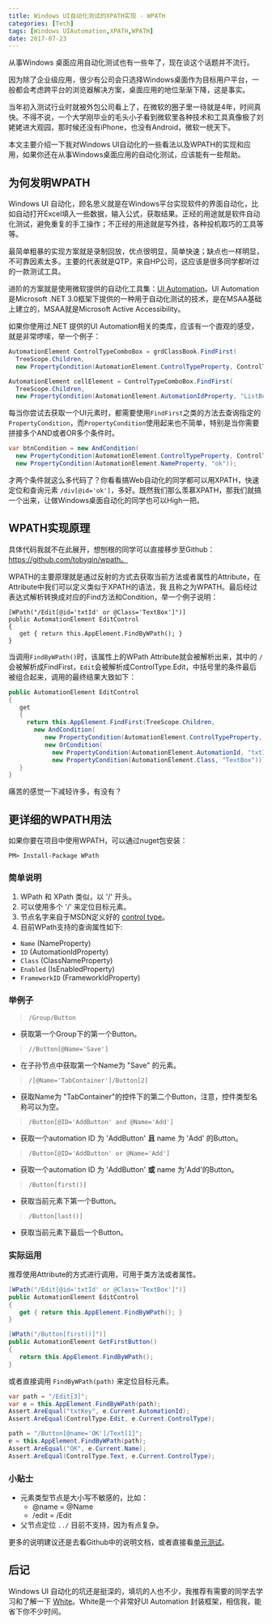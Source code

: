 ```yaml
---
title: Windows UI自动化测试的XPATH实现 - WPATH
categories: [Tech]
tags: [Windows UIAutomation,XPATH,WPATH]
date: 2017-07-23
---
```


从事Windows 桌面应用自动化测试也有一些年了，现在谈这个话题并不流行。

<!-- more -->

因为除了企业级应用，很少有公司会只选择Windows桌面作为目标用户平台，一般都会考虑跨平台的浏览器解决方案，桌面应用的地位渐渐下降，这是事实。

当年初入测试行业时就被外包公司看上了，在微软的圈子里一待就是4年，时间真快。不得不说，一个大学刚毕业的毛头小子看到微软里各种技术和工具真像极了刘姥姥进大观园，那时候还没有iPhone，也没有Android，微软一统天下。

本文主要介绍一下我对Windows UI自动化的一些看法以及WPATH的实现和应用，如果你还在从事Windows桌面应用的自动化测试，应该能有一些帮助。

## 为何发明WPATH

Windows UI 自动化，顾名思义就是在Windows平台实现软件的界面自动化，比如自动打开Excel填入一些数据，输入公式，获取结果。正经的用途就是软件自动化测试，避免重复的手工操作；不正经的用途就是写外挂，各种投机取巧的工具等等。

最简单粗暴的实现方案就是录制回放，优点很明显，简单快速；缺点也一样明显，不可靠因素太多。主要的代表就是QTP，来自HP公司，这应该是很多同学都听过的一款测试工具。

进阶的方案就是使用微软提供的自动化工具集：[UI Automation](https://docs.microsoft.com/en-us/dotnet/framework/ui-automation/ui-automation-overview)。UI Automation是Microsoft .NET 3.0框架下提供的一种用于自动化测试的技术，是在MSAA基础上建立的，MSAA就是Microsoft Active Accessibility。

如果你使用过.NET 提供的UI Automation相关的类库，应该有一个直观的感受，就是非常啰嗦，举一个例子：

```csharp
AutomationElement ControlTypeComboBox = grdClassBook.FindFirst(
  TreeScope.Children,
  new PropertyCondition(AutomationElement.ControlTypeProperty, ControlType.ComboBox));

AutomationElement cellElement = ControlTypeComboBox.FindFirst(
  TreeScope.Children,
  new PropertyCondition(AutomationElement.AutomationIdProperty, "ListBox"));
```

每当你尝试去获取一个UI元素时，都需要使用`FindFirst`之类的方法去查询指定的`PropertyCondition`，而`PropertyCondition`使用起来也不简单，特别是当你需要拼接多个AND或者OR多个条件时。

```csharp
var btnCondition = new AndCondition(
  new PropertyCondition(AutomationElement.ControlTypeProperty, ControlType.Button),
  new PropertyCondition(AutomationElement.NameProperty, "ok"));
```

才两个条件就这么多代码了？你看看搞Web自动化的同学都可以用XPATH，快速定位和查询元素 `/div[@id='ok']`，多好。既然我们那么羡慕XPATH，那我们就搞一个出来，让做Windows桌面自动化的同学也可以High一把。

## WPATH实现原理

具体代码我就不在此展开，想刨根的同学可以直接移步至Github：https://github.com/tobyqin/wpath。

WPATH的主要原理就是通过反射的方式去获取当前方法或者属性的Attribute，在Attribute中我们可以定义类似于XPATH的语法，我 且称之为WPATH。最后经过表达式解析转换成对应的Find方法和Condition，举一个例子说明：

```Csharp
[WPath("/Edit[@id='txtId' or @Class='TextBox']")]
public AutomationElement EditControl
{
   get { return this.AppElement.FindByWPath(); }
}
```

当调用`FindByWPath()`时，该属性上的WPath Attribute就会被解析出来，其中的 `/`会被解析成FindFirst，`Edit`会被解析成ControlType.Edit，中括号里的条件最后被组合起来，调用的最终结果大致如下：

```csharp
public AutomationElement EditControl
{
   get
   {
     return this.AppElement.FindFirst(TreeScope.Children,
       new AndCondition(
          new PropertyCondition(AutomationElement.ControlTypeProperty, ControlType.Edit),
          new OrCondition(
            new PropertyCondition(AutomationElement.AutomationId, "txtId"),
            new PropertyCondition(AutomationElement.Class, "TextBox"))));
   }
}
```

 痛苦的感觉一下减轻许多，有没有？

## 更详细的WPATH用法

如果你要在项目中使用WPATH，可以通过nuget包安装：

```
PM> Install-Package WPath
```

### 简单说明

1. WPath 和 XPath 类似，以 '/' 开头。
2. 可以使用多个 '/' 来定位目标元素。
3. 节点名字来自于MSDN定义好的 [control type](https://docs.microsoft.com/en-us/dotnet/framework/ui-automation/ui-automation-control-types)。
4. 目前WPath支持的查询属性如下:

- `Name` (NameProperty)
- `ID` (AutomationIdProperty)
- `Class` (ClassNameProperty)
- `Enabled` (IsEnabledProperty)
- `FrameworkID` (FrameworkIdProperty)

### 举例子

> `/Group/Button`

- 获取第一个Group下的第一个Button。

> `//Button[@Name='Save']`

- 在子孙节点中获取第一个Name为 "Save" 的元素。

> `/[@Name='TabContainer']/Button[2]`

- 获取Name为 "TabContainer"的控件下的第二个Button，注意，控件类型名称可以为空。

> `/Button[@ID='AddButton' and @Name='Add']`

- 获取一个automation ID 为 'AddButton' **且** name 为 'Add' 的Button。

> `/Button[@ID='AddButton' or @Name='Add']`

- 获取一个automation ID 为 'AddButton' **或** name 为'Add'的Button。

> `/Button[first()]`

- 获取当前元素下第一个Button。

> `/Button[last()]`

- 获取当前元素下最后一个Button。

### 实际运用

推荐使用Attribute的方式进行调用，可用于类方法或者属性。

```csharp
[WPath("/Edit[@id='txtId' or @Class='TextBox']")]
public AutomationElement EditControl
{
   get { return this.AppElement.FindByWPath(); }
}

[WPath("/Button[first()]")]
public AutomationElement GetFirstButton()
{
   return this.AppElement.FindByWPath();
}
```

或者直接调用 `FindByWPath(path)` 来定位目标元素。

```csharp
var path = "/Edit[3]";
var e = this.AppElement.FindByWPath(path);
Assert.AreEqual("txtKey", e.Current.AutomationId);
Assert.AreEqual(ControlType.Edit, e.Current.ControlType);

path = "/Button[@name='OK']/Text[1]";
e = this.AppElement.FindByWPath(path);
Assert.AreEqual("OK", e.Current.Name);
Assert.AreEqual(ControlType.Text, e.Current.ControlType);
```

### 小贴士

- 元素类型节点是大小写不敏感的，比如：
  - @name = @Name
  - /edit = /Edit
- 父节点定位 `../` 目前不支持，因为有点复杂。

更多的说明建议还是去看Github中的说明文档，或者直接看[单元测试](https://github.com/tobyqin/wpath/blob/master/WPath.Tests/UnitTests.cs)。

## 后记

Windows UI 自动化的坑还是挺深的，填坑的人也不少，我推荐有需要的同学去学习和了解一下 [White](https://github.com/TestStack/White)。White是一个非常好UI Automation 封装框架，相信我，能省下你不少时间。

